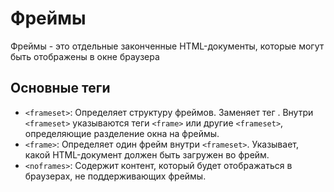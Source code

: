 # Фреймы

Фреймы -  это отдельные законченные HTML-документы, которые могут быть отображены в окне браузера

## Основные теги 
- `<frameset>`: Определяет структуру фреймов. Заменяет тег <body>. Внутри `<frameset>` указываются теги `<frame>` или другие `<frameset>`, определяющие разделение окна на фреймы.
- `<frame>`: Определяет один фрейм внутри `<frameset>`. Указывает, какой HTML-документ должен быть загружен во фрейм.
- `<noframes>`: Содержит контент, который будет отображаться в браузерах, не поддерживающих фреймы.

